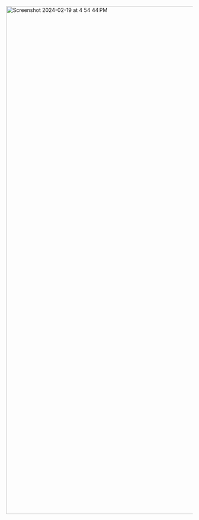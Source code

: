 <img width="1366" alt="Screenshot 2024-02-19 at 4 54 44 PM" src="https://github.com/linlin-codes/flappy_lebron/assets/157977184/4912b4a2-6b83-4af4-b737-5358a1d6d9f5">
